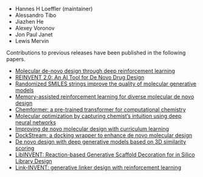 * Hannes H Loeffler (maintainer)
* Alessandro Tibo
* Jiazhen He
* Alexey Voronov
* Jon Paul Janet
* Lewis Mervin

Contributions to previous releases have been published in the following
papers.
* [Molecular de-novo design through deep reinforcement learning](https://jcheminf.biomedcentral.com/articles/10.1186/s13321-017-0235-x)
* [REINVENT 2.0: An AI Tool for De Novo Drug Design](https://pubs.acs.org/doi/full/10.1021/acs.jcim.0c00915)
* [Randomized SMILES strings improve the quality of molecular generative models](https://jcheminf.biomedcentral.com/articles/10.1186/s13321-019-0393-0)
* [Memory-assisted reinforcement learning for diverse molecular de novo design](https://jcheminf.biomedcentral.com/articles/10.1186/s13321-020-00473-0)
* [Chemformer: a pre-trained transformer for computational chemistry](https://iopscience.iop.org/article/10.1088/2632-2153/ac3ffb/meta)
* [Molecular optimization by capturing chemist’s intuition using deep neural networks](https://jcheminf.biomedcentral.com/articles/10.1186/s13321-021-00497-0)
* [Improving de novo molecular design with curriculum learning](https://www.nature.com/articles/s42256-022-00494-4)
* [DockStream: a docking wrapper to enhance de novo molecular design](https://jcheminf.biomedcentral.com/articles/10.1186/s13321-021-00563-7)
* [De novo design with deep generative models based on 3D similarity scoring](https://www.sciencedirect.com/science/article/pii/S0968089621003163)
* [LibINVENT: Reaction-based Generative Scaffold Decoration for in Silico Library Design](https://pubs.acs.org/doi/full/10.1021/acs.jcim.1c00469)
* [Link-INVENT: generative linker design with reinforcement learning](https://pubs.rsc.org/en/content/articlehtml/2023/dd/d2dd00115b)
